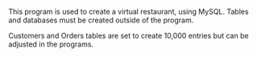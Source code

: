 This program is used to create a virtual restaurant, using MySQL.
Tables and databases must be created outside of the program.

Customers and Orders tables are set to create 10,000 entries but can be adjusted in the programs.

